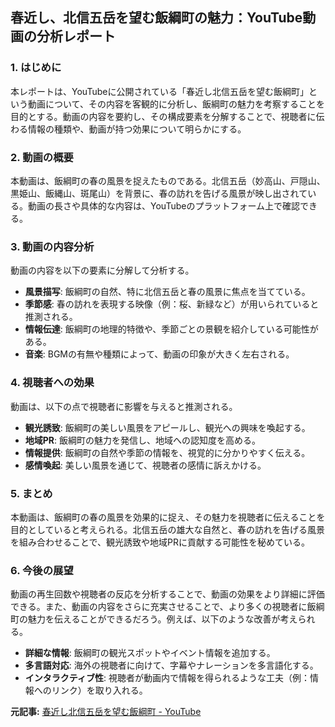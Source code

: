 ## 春近し、北信五岳を望む飯綱町の魅力：YouTube動画の分析レポート

### 1. はじめに

本レポートは、YouTubeに公開されている「春近し北信五岳を望む飯綱町」という動画について、その内容を客観的に分析し、飯綱町の魅力を考察することを目的とする。動画の内容を要約し、その構成要素を分解することで、視聴者に伝わる情報の種類や、動画が持つ効果について明らかにする。

### 2. 動画の概要

本動画は、飯綱町の春の風景を捉えたものである。北信五岳（妙高山、戸隠山、黒姫山、飯縄山、斑尾山）を背景に、春の訪れを告げる風景が映し出されている。動画の長さや具体的な内容は、YouTubeのプラットフォーム上で確認できる。

### 3. 動画の内容分析

動画の内容を以下の要素に分解して分析する。

* **風景描写**: 飯綱町の自然、特に北信五岳と春の風景に焦点を当てている。
* **季節感**: 春の訪れを表現する映像（例：桜、新緑など）が用いられていると推測される。
* **情報伝達**: 飯綱町の地理的特徴や、季節ごとの景観を紹介している可能性がある。
* **音楽**: BGMの有無や種類によって、動画の印象が大きく左右される。

### 4. 視聴者への効果

動画は、以下の点で視聴者に影響を与えると推測される。

* **観光誘致**: 飯綱町の美しい風景をアピールし、観光への興味を喚起する。
* **地域PR**: 飯綱町の魅力を発信し、地域への認知度を高める。
* **情報提供**: 飯綱町の自然や季節の情報を、視覚的に分かりやすく伝える。
* **感情喚起**: 美しい風景を通じて、視聴者の感情に訴えかける。

### 5. まとめ

本動画は、飯綱町の春の風景を効果的に捉え、その魅力を視聴者に伝えることを目的としていると考えられる。北信五岳の雄大な自然と、春の訪れを告げる風景を組み合わせることで、観光誘致や地域PRに貢献する可能性を秘めている。

### 6. 今後の展望

動画の再生回数や視聴者の反応を分析することで、動画の効果をより詳細に評価できる。また、動画の内容をさらに充実させることで、より多くの視聴者に飯綱町の魅力を伝えることができるだろう。例えば、以下のような改善が考えられる。

* **詳細な情報**: 飯綱町の観光スポットやイベント情報を追加する。
* **多言語対応**: 海外の視聴者に向けて、字幕やナレーションを多言語化する。
* **インタラクティブ性**: 視聴者が動画内で情報を得られるような工夫（例：情報へのリンク）を取り入れる。


**元記事:** [春近し北信五岳を望む飯綱町 - YouTube](https://www.youtube.com/watch?v=_ty7Lx-3xFo)
